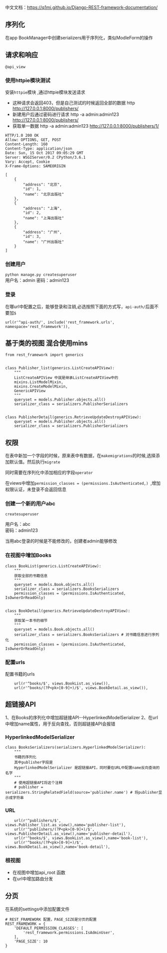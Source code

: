 
中文文档：https://q1mi.github.io/Django-REST-framework-documentation/

## 序列化

在app BookManager中创建serializers用于序列化，类似ModleForm的操作

## 请求和响应

`@api_view`

### 使用httpie模块测试

安装`httpie`模块 ,通过httpie模块发送请求  
- 这种请求会返回403，但是自己测试的时候返回全部的数据 http http://127.0.0.1:8000/publishers/
- 新建用户后通过密码进行请求 http -a admin:admin123  http://127.0.0.1:8000/publishers/
- 获取单一数据 http -a admin:admin123  http://127.0.0.1:8000/publishers/1/


```cython
HTTP/1.0 200 OK
Allow: OPTIONS, GET, POST
Content-Length: 160
Content-Type: application/json
Date: Sun, 15 Oct 2017 09:05:29 GMT
Server: WSGIServer/0.2 CPython/3.6.1
Vary: Accept, Cookie
X-Frame-Options: SAMEORIGIN

[
    {
        "address": "北京",
        "id": 1,
        "name": "北京出版社"
    },
    {
        "address": "上海",
        "id": 2,
        "name": "上海出版社"
    },
    {
        "address": "广州",
        "id": 3,
        "name": "广州出版社"
    }
]

```


### 创建用户

`python manage.py createsuperuser`   
用户名：admin
密码：admin123

### 登录

在哪url中配置之后，能够登录和注销,必选按照下面的方式写，`api-auth/`后面不要加`$`

`url(r'^api-auth/', include('rest_framework.urls', namespace='rest_framework')),`

## 基于类的视图 混合使用mins

```cython
from rest_framework import generics


class Publisher_list(generics.ListCreateAPIView):
    """
    ListCreateAPIView 中就是继承ListCreateAPIView中的
    mixins.ListModelMixin,
    mixins.CreateModelMixin,
    GenericAPIView
    """
    queryset = models.Publisher.objects.all()
    serializer_class = serializers.PublisherSerializers


class PublisherDetail(generics.RetrieveUpdateDestroyAPIView):
    queryset = models.Publisher.objects.all()
    serializer_class = serializers.PublisherSerializers
```

## 权限

在表中新加一个字段的时候，原来表中有数据，在`makemigrations`的时候,选择添加默认值。然后执行`migrate`

同时需要在序列化中添加相应的字段`operator`

在views中增加`permission_classes = (permissions.IsAuthenticated,) `,增加权限认证，未登录不会返回信息

### 创建一个新的用户abc

`createsuperuser` 

用户名：abc   
密码：admin123

当用abc登录的时候是不能修改的，创建者admin能够修改

### 在视图中增加Books

```cython
class BookList(generics.ListCreateAPIView):
    """
    获取全部的书籍信息
    """
    queryset = models.Book.objects.all()
    serializer_class = serializers.BooksSerializers
    permission_classes = (permissions.IsAuthenticated, IsOwnerOrReadOnly)


class BookDetail(generics.RetrieveUpdateDestroyAPIView):
    """
    获取某一本书的细节
    """
    queryset = models.Book.objects.all()
    serializer_class = serializers.BooksSerializers # 对书籍信息进行序列化
    permission_classes = (permissions.IsAuthenticated, IsOwnerOrReadOnly)

```

### 配置urls

配置书籍的urls
```cython
    url(r'^books/$', views.BookList.as_view()),
    url(r'^books/(?P<pk>[0-9]+)/$', views.BookDetail.as_view()),
```

## 超链接API


1、在Books的序列化中增加超链接API--HyperlinkedModelSerializer
2、在url中增加name属性，用于反向查找，否则超链接API会报错


### HyperlinkedModelSerializer

```cython
class BooksSerializers(serializers.HyperlinkedModelSerializer):
    """
    书籍的序列化
    其中publisher字段是
    HyperlinkedModelSerializer 是超链接API，同时要在URL中配置name反向查询的名字
    """
    # 使用超链接API将这个注释
    # publisher = serializers.StringRelatedField(source='publisher.name') # 将publisher显示成字符串 
```

### URL 

```cython
    url(r'^publishers/$', views.Publisher_list.as_view(),name='publisher-list'),
    url(r'^publishers/(?P<pk>[0-9]+)/$', views.PublisherDetail.as_view(),name='publisher-detail'),
    url(r'^books/$', views.BookList.as_view(),name='book-list'),
    url(r'^books/(?P<pk>[0-9]+)/$', views.BookDetail.as_view(),name='book-detail'),
```


### 根视图

- 在视图中增加api_root 函数
- 在url中增加路由分发

## 分页

在系统的settings中添加配置文件
```cython
# REST_FRAMEWORK 配置，PAGE_SIZE是分页的配置
REST_FRAMEWORK = {
    'DEFAULT_PERMISSION_CLASSES': [
        'rest_framework.permissions.IsAdminUser',
    ],
    'PAGE_SIZE': 10
}
```